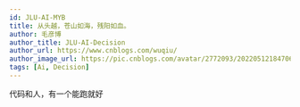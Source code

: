 ```yaml
---
id: JLU-AI-MYB
title: 从头越，苍山如海，残阳如血。
author: 毛彦博
author_title: JLU-AI-Decision
author_url: https://www.cnblogs.com/wuqiu/
author_image_url: https://pic.cnblogs.com/avatar/2772093/20220512184706.png
tags: [Ai, Decision]
---
```


代码和人，有一个能跑就好
